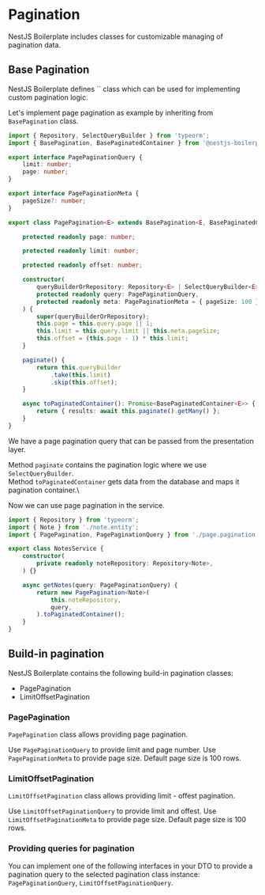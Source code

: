 # Pagination

NestJS Boilerplate includes classes for customizable managing of pagination data.

## Base Pagination

NestJS Boilerplate defines `` class which can be used for implementing custom pagination logic.

Let's implement page pagination as example by inheriting from `BasePagination` class.

```typescript
import { Repository, SelectQueryBuilder } from 'typeorm';
import { BasePagination, BasePaginatedContainer } from '@nestjs-boilerplate/core';

export interface PagePaginationQuery {
    limit: number;
    page: number;
}

export interface PagePaginationMeta {
    pageSize?: number;
}

export class PagePagination<E> extends BasePagination<E, BasePaginatedContainer<E>> {

    protected readonly page: number;

    protected readonly limit: number;

    protected readonly offset: number;

    constructor(
        queryBuilderOrRepository: Repository<E> | SelectQueryBuilder<E>,
        protected readonly query: PagePaginationQuery,
        protected readonly meta: PagePaginationMeta = { pageSize: 100 },
    ) {
        super(queryBuilderOrRepository);
        this.page = this.query.page || 1;
        this.limit = this.query.limit || this.meta.pageSize;
        this.offset = (this.page - 1) * this.limit;
    }

    paginate() {
        return this.queryBuilder
            .take(this.limit)
            .skip(this.offset);
    }

    async toPaginatedContainer(): Promise<BasePaginatedContainer<E>> {
        return { results: await this.paginate().getMany() };
    }
}
```

We have a page pagination query that can be passed from the presentation layer.

Method `paginate` contains the pagination logic where we use `SelectQueryBuilder`.\
Method `toPaginatedContainer` gets data from the database and maps it pagination container.\

Now we can use page pagination in the service.

```typescript
import { Repository } from 'typeorm';
import { Note } from './note.entity';
import { PagePagination, PagePaginationQuery } from './page.pagination';

export class NotesService {
    constructor(
        private readonly noteRepository: Repository<Note>,
    ) {}

    async getNotes(query: PagePaginationQuery) {
        return new PagePagination<Note>(
            this.noteRepository,
            query,
        ).toPaginatedContainer();
    }
}
```

## Build-in pagination

NestJS Boilerplate contains the following build-in pagination classes:
* PagePagination
* LimitOffsetPagination

### PagePagination

`PagePagination` class allows providing page pagination.

Use `PagePaginationQuery` to provide limit and page number.
Use `PagePaginationMeta` to provide page size. Default page size is 100 rows.

### LimitOffsetPagination

`LimitOffsetPagination` class allows providing limit - offest pagination.

Use `LimitOffsetPaginationQuery` to provide limit and offest.
Use `LimitOffsetPaginationMeta` to provide page size. Default page size is 100 rows.

### Providing queries for pagination

You can implement one of the following interfaces in your DTO to provide a pagination query to the selected pagination 
class instance: `PagePaginationQuery`, `LimitOffsetPaginationQuery`.
